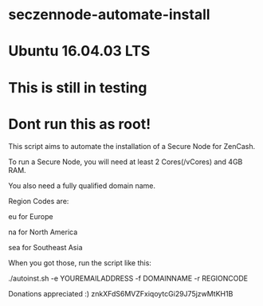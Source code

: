 # seczennode-automate-install
# Ubuntu 16.04.03 LTS
# This is still in testing
# Dont run this as root!

This script aims to automate the installation of a Secure Node for ZenCash.

To run a Secure Node, you will need at least 2 Cores(/vCores) and 4GB RAM.

You also need a fully qualified domain name.

Region Codes are:

eu for Europe

na for North America

sea for Southeast Asia


When you got those, run the script like this:

./autoinst.sh -e YOUREMAILADDRESS -f DOMAINNAME -r REGIONCODE 
 





Donations appreciated :)
znkXFdS6MVZFxiqoytcGi29J75jzwMtKH1B
